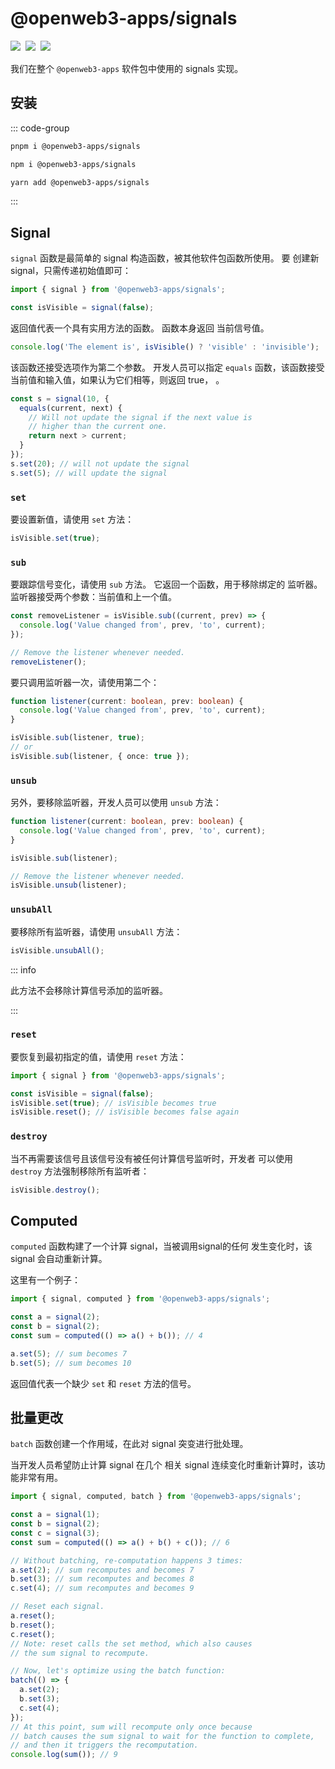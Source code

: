 # @openweb3-apps/signals

<p style="display: flex; gap: 8px; min-height: 20px">
  <a href="https://npmjs.com/package/@openweb3-apps/signals">
    <img src="https://img.shields.io/npm/v/@openweb3-apps/signals?logo=npm"/>
  </a>
  <img src="https://img.shields.io/bundlephobia/minzip/@openweb3-apps/signals"/>
  <a href="https://github.com/openweb3-io/miniapps/tree/master/packages/signals">
    <img src="https://img.shields.io/badge/source-black?logo=github"/>
  </a>
</p>

我们在整个 `@openweb3-apps` 软件包中使用的 signals 实现。

## 安装

::: code-group

```bash [pnpm]
pnpm i @openweb3-apps/signals
```

```bash [npm]
npm i @openweb3-apps/signals
```

```bash [yarn]
yarn add @openweb3-apps/signals
```

:::

## Signal

`signal` 函数是最简单的 signal 构造函数，被其他软件包函数所使用。 要
创建新 signal，只需传递初始值即可：

```ts
import { signal } from '@openweb3-apps/signals';

const isVisible = signal(false);
```

返回值代表一个具有实用方法的函数。 函数本身返回
当前信号值。

```ts
console.log('The element is', isVisible() ? 'visible' : 'invisible');
```

该函数还接受选项作为第二个参数。 开发人员可以指定
`equals` 函数，该函数接受当前值和输入值，如果认为它们相等，则返回 true，
。

```ts
const s = signal(10, {
  equals(current, next) {
    // Will not update the signal if the next value is
    // higher than the current one.
    return next > current;
  }
});
s.set(20); // will not update the signal
s.set(5); // will update the signal
```

### `set`

要设置新值，请使用 `set` 方法：

```ts
isVisible.set(true);
```

### `sub`

要跟踪信号变化，请使用 `sub` 方法。 它返回一个函数，用于移除绑定的
监听器。 监听器接受两个参数：当前值和上一个值。

```ts
const removeListener = isVisible.sub((current, prev) => {
  console.log('Value changed from', prev, 'to', current);
});

// Remove the listener whenever needed.
removeListener();
```

要只调用监听器一次，请使用第二个：

```ts
function listener(current: boolean, prev: boolean) {
  console.log('Value changed from', prev, 'to', current);
}

isVisible.sub(listener, true);
// or
isVisible.sub(listener, { once: true });
```

### `unsub`

另外，要移除监听器，开发人员可以使用 `unsub` 方法：

```ts
function listener(current: boolean, prev: boolean) {
  console.log('Value changed from', prev, 'to', current);
}

isVisible.sub(listener);

// Remove the listener whenever needed.
isVisible.unsub(listener);
```

### `unsubAll`

要移除所有监听器，请使用 `unsubAll` 方法：

```ts
isVisible.unsubAll();
```

::: info

此方法不会移除计算信号添加的监听器。

:::

### `reset`

要恢复到最初指定的值，请使用 `reset` 方法：

```ts
import { signal } from '@openweb3-apps/signals';

const isVisible = signal(false);
isVisible.set(true); // isVisible becomes true
isVisible.reset(); // isVisible becomes false again
```

### `destroy`

当不再需要该信号且该信号没有被任何计算信号监听时，开发者
可以使用 `destroy` 方法强制移除所有监听者：

```ts
isVisible.destroy();
```

## Computed

`computed` 函数构建了一个计算 signal，当被调用signal的任何
发生变化时，该 signal 会自动重新计算。

这里有一个例子：

```ts
import { signal, computed } from '@openweb3-apps/signals';

const a = signal(2);
const b = signal(2);
const sum = computed(() => a() + b()); // 4

a.set(5); // sum becomes 7
b.set(5); // sum becomes 10
```

返回值代表一个缺少 `set` 和 `reset` 方法的信号。

## 批量更改

`batch` 函数创建一个作用域，在此对 signal 突变进行批处理。

当开发人员希望防止计算 signal 在几个
相关 signal 连续变化时重新计算时，该功能非常有用。

```ts
import { signal, computed, batch } from '@openweb3-apps/signals';

const a = signal(1);
const b = signal(2);
const c = signal(3);
const sum = computed(() => a() + b() + c()); // 6

// Without batching, re-computation happens 3 times:
a.set(2); // sum recomputes and becomes 7
b.set(3); // sum recomputes and becomes 8
c.set(4); // sum recomputes and becomes 9

// Reset each signal.
a.reset();
b.reset();
c.reset();
// Note: reset calls the set method, which also causes
// the sum signal to recompute.

// Now, let's optimize using the batch function:
batch(() => {
  a.set(2);
  b.set(3);
  c.set(4);
});
// At this point, sum will recompute only once because
// batch causes the sum signal to wait for the function to complete,
// and then it triggers the recomputation.
console.log(sum()); // 9
```
